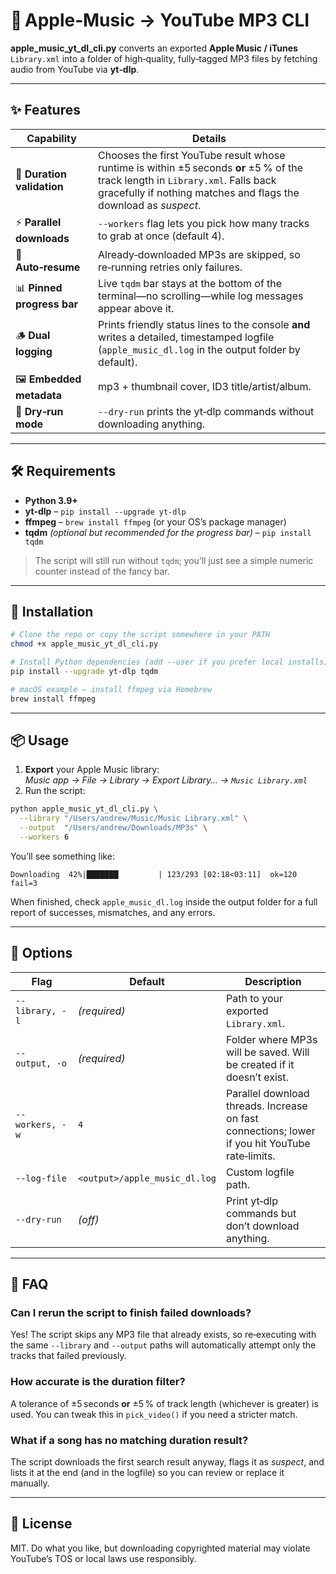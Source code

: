 # 🍏 Apple‑Music → YouTube MP3 CLI

**apple_music_yt_dl_cli.py** converts an exported **Apple Music / iTunes** `Library.xml` into a folder of high‑quality, fully‑tagged MP3 files by fetching audio from YouTube via **yt‑dlp**.

---

## ✨ Features

| Capability | Details |
|------------|---------|
| 🎯 **Duration validation** | Chooses the first YouTube result whose runtime is within ±5 seconds **or** ±5 % of the track length in `Library.xml`.  Falls back gracefully if nothing matches and flags the download as *suspect*. |
| ⚡ **Parallel downloads** | `--workers` flag lets you pick how many tracks to grab at once (default 4). |
| 🔄 **Auto‑resume** | Already‑downloaded MP3s are skipped, so re‑running retries only failures. |
| 📊 **Pinned progress bar** | Live `tqdm` bar stays at the bottom of the terminal—no scrolling—while log messages appear above it. |
| 🪵 **Dual logging** | Prints friendly status lines to the console **and** writes a detailed, timestamped logfile (`apple_music_dl.log` in the output folder by default). |
| 🖼️ **Embedded metadata** | mp3 + thumbnail cover, ID3 title/artist/album. |
| 🏃 **Dry‑run mode** | `--dry-run` prints the yt‑dlp commands without downloading anything. |

---

## 🛠️ Requirements

* **Python 3.9+**  
* **yt‑dlp** – `pip install --upgrade yt-dlp`  
* **ffmpeg** – `brew install ffmpeg` (or your OS’s package manager)  
* **tqdm** *(optional but recommended for the progress bar)* – `pip install tqdm`

> The script will still run without `tqdm`; you’ll just see a simple numeric counter instead of the fancy bar.

---

## 🚀 Installation

```bash
# Clone the repo or copy the script somewhere in your PATH
chmod +x apple_music_yt_dl_cli.py

# Install Python dependencies (add --user if you prefer local installs)
pip install --upgrade yt-dlp tqdm

# macOS example – install ffmpeg via Homebrew
brew install ffmpeg
```

---

## 📦 Usage

1. **Export** your Apple Music library:  
   *Music app → File → Library → Export Library… → `Music Library.xml`*
2. Run the script:

```bash
python apple_music_yt_dl_cli.py \
  --library "/Users/andrew/Music/Music Library.xml" \
  --output  "/Users/andrew/Downloads/MP3s" \
  --workers 6
```

You’ll see something like:

```
Downloading  42%|███████▏        | 123/293 [02:18<03:11]  ok=120  fail=3
```

When finished, check `apple_music_dl.log` inside the output folder for a full report of successes, mismatches, and any errors.

---

## 🔧 Options

| Flag | Default | Description |
|------|---------|-------------|
| `--library, -l` | *(required)* | Path to your exported `Library.xml`. |
| `--output, -o` | *(required)* | Folder where MP3s will be saved. Will be created if it doesn’t exist. |
| `--workers, -w` | `4` | Parallel download threads. Increase on fast connections; lower if you hit YouTube rate‑limits. |
| `--log-file` | `<output>/apple_music_dl.log` | Custom logfile path. |
| `--dry-run` | *(off)* | Print yt‑dlp commands but don’t download anything. |

---

## 🤔 FAQ

### Can I rerun the script to finish failed downloads?

Yes! The script skips any MP3 file that already exists, so re‑executing with the same `--library` and `--output` paths will automatically attempt only the tracks that failed previously.

### How accurate is the duration filter?

A tolerance of ±5 seconds **or** ±5 % of track length (whichever is greater) is used. You can tweak this in `pick_video()` if you need a stricter match.

### What if a song has no matching duration result?

The script downloads the first search result anyway, flags it as *suspect*, and lists it at the end (and in the logfile) so you can review or replace it manually.

---

## 📝 License

MIT. Do what you like, but downloading copyrighted material may violate YouTube’s TOS or local laws use responsibly.
